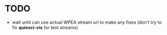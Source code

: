 # TODO

- wait until can use actual WPEA stream url to make any fixes (don't try to fix **quiesci-vis** for test streams)
